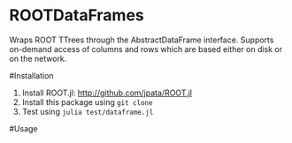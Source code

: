 # ROOTDataFrames

Wraps ROOT TTrees through the AbstractDataFrame interface. Supports on-demand access of columns and rows which are based either on disk or on the network.

#Installation

1. Install ROOT.jl: http://github.com/jpata/ROOT.jl
2. Install this package using `git clone`
3. Test using `julia test/dataframe.jl`

#Usage
